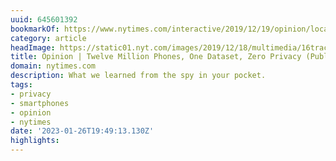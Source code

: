 ```yaml
---
uuid: 645601392
bookmarkOf: https://www.nytimes.com/interactive/2019/12/19/opinion/location-tracking-cell-phone.html
category: article
headImage: https://static01.nyt.com/images/2019/12/18/multimedia/16tracked-lead-3x2-image/16tracked-lead-3x2-image-facebookJumbo.jpg?year=2019&h=314&w=600&s=0b820a438693b3409b26a538da58113c40ddf48f9ef9a82e684c1366a013d8cf&k=ZQJBKqZ0VN
title: Opinion | Twelve Million Phones, One Dataset, Zero Privacy (Published 2019)
domain: nytimes.com
description: What we learned from the spy in your pocket.
tags:
- privacy
- smartphones
- opinion
- nytimes
date: '2023-01-26T19:49:13.130Z'
highlights:
---
```



